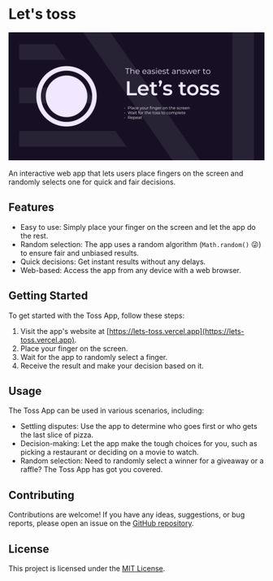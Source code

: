 # Let's toss

![Let's toss](public/og-card.png)


An interactive web app that lets users place fingers on the screen and randomly selects one for quick and fair decisions.

## Features

- Easy to use: Simply place your finger on the screen and let the app do the rest.
- Random selection: The app uses a random algorithm (`Math.random()`  😜) to ensure fair and unbiased results.
- Quick decisions: Get instant results without any delays.
- Web-based: Access the app from any device with a web browser.


## Getting Started

To get started with the Toss App, follow these steps:

1. Visit the app's website at [https://lets-toss.vercel.app](https://lets-toss.vercel.app).
2. Place your finger on the screen.
3. Wait for the app to randomly select a finger.
4. Receive the result and make your decision based on it.

## Usage

The Toss App can be used in various scenarios, including:

- Settling disputes: Use the app to determine who goes first or who gets the last slice of pizza.
- Decision-making: Let the app make the tough choices for you, such as picking a restaurant or deciding on a movie to watch.
- Random selection: Need to randomly select a winner for a giveaway or a raffle? The Toss App has got you covered.

## Contributing

Contributions are welcome! If you have any ideas, suggestions, or bug reports, please open an issue on the [GitHub repository](https://github.com/deepak-kharah/lets-toss).

## License

This project is licensed under the [MIT License](LICENSE).

